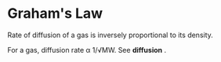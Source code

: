 ---
---
# Graham's Law

Rate of diffusion of a gas is inversely proportional to its density.

For a gas, diffusion rate α 1/√MW. See **diffusion** .
